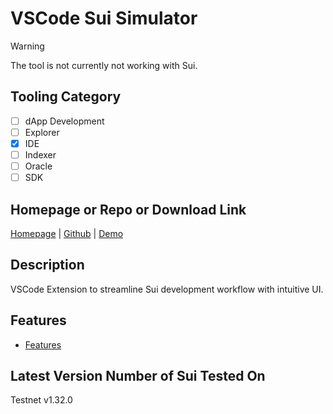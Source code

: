 # VSCode Sui Simulator

> [!WARNING]
> The tool is not currently not working with Sui.

## Tooling Category

- [ ] dApp Development
- [ ] Explorer
- [x] IDE
- [ ] Indexer
- [ ] Oracle
- [ ] SDK

## Homepage or Repo or Download Link

[Homepage](https://marketplace.visualstudio.com/items?itemName=weminal-labs.sui-simulator-vscode) | [Github](https://github.com/Weminal-labs/sui-simulator-vscode) | [Demo](https://www.youtube.com/watch?v=BHRxeF_visM&pp=ygUMd2VtaW5hbCBsYWIg)

## Description

VSCode Extension to streamline Sui development workflow with intuitive UI.

## Features

- [Features](https://github.com/Weminal-labs/sui-simulator-vscode?tab=readme-ov-file#features)

## Latest Version Number of Sui Tested On

Testnet v1.32.0
